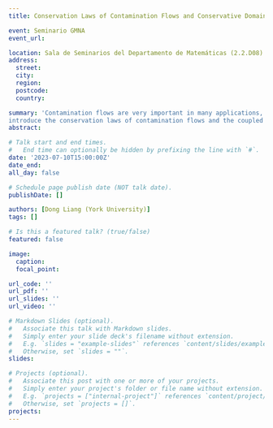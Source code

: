 ```yaml
---
title: Conservation Laws of Contamination Flows and Conservative Domain Decomposition Schemes

event: Seminario GMNA
event_url: 

location: Sala de Seminarios del Departamento de Matemáticas (2.2.D08)
address:
  street: 
  city: 
  region: 
  postcode: 
  country: 

summary: 'Contamination flows are very important in many applications, which are characterized by transport and nonlinear reaction processes in large-scale and long-term prediction and protection. In general, the nonlinear reactions can be described as the kinetically controlled dissolution precipitation reactions or the geochemical equilibrium reactions as hydrolysis aqueous complexation, oxidation-reduction, ion exchange, surface complexation, and gas dissolution-exsolution reactions. In atmospheric pollution, the reaction process involves nonlinear multicomponent aerosol dynamic process. In this talk, we will first
introduce the conservation laws of contamination flows and the coupled nonlinear PDEs for describing contamination flows. We will then present our development of efficient domain-decomposition schemes for solving convection diffusion problems and parabolic problems and for solving contamination flows in parallel computing. We will also present block-centered compact difference methods for solving the time-dependent partial differential equations and report the block-centered compact S-DDM scheme. Numerical experiments are given to show their performances. The developed algorithms work efficiently over multiple sub-domains, which can be applied in simulation of contamination flows.'
abstract: 

# Talk start and end times.
#   End time can optionally be hidden by prefixing the line with `#`.
date: '2023-07-10T15:00:00Z'
date_end: 
all_day: false

# Schedule page publish date (NOT talk date).
publishDate: []

authors: [Dong Liang (York University)]
tags: []

# Is this a featured talk? (true/false)
featured: false

image:
  caption: 
  focal_point: 

url_code: ''
url_pdf: ''
url_slides: ''
url_video: ''

# Markdown Slides (optional).
#   Associate this talk with Markdown slides.
#   Simply enter your slide deck's filename without extension.
#   E.g. `slides = "example-slides"` references `content/slides/example-slides.md`.
#   Otherwise, set `slides = ""`.
slides:

# Projects (optional).
#   Associate this post with one or more of your projects.
#   Simply enter your project's folder or file name without extension.
#   E.g. `projects = ["internal-project"]` references `content/project/deep-learning/index.md`.
#   Otherwise, set `projects = []`.
projects:
---
```

